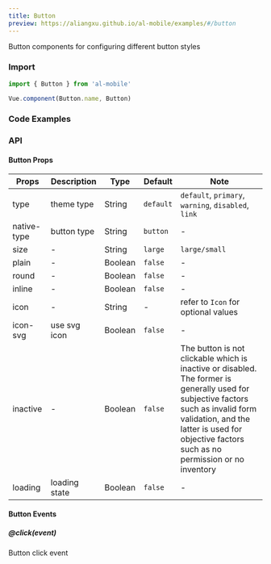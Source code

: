 ```yaml
---
title: Button
preview: https://aliangxu.github.io/al-mobile/examples/#/button
---
```


Button components for configuring different button styles

### Import

```javascript
import { Button } from 'al-mobile'

Vue.component(Button.name, Button)
```

### Code Examples
<!-- DEMO -->

### API

#### Button Props
|Props | Description | Type | Default | Note |
|----|-----|------|------ |------|
|type|theme type|String|`default`|`default`, `primary`, `warning`, `disabled`, `link`|
|native-type|button type|String|`button`|-|
|size|-|String|`large`|`large/small`|
|plain|-|Boolean|`false`|-|
|round|-|Boolean|`false`|-|
|inline|-|Boolean|`false`|-|
|icon|-|String|-|refer to `Icon` for optional values|
|icon-svg|use svg icon|Boolean|`false`|-|
|inactive|-|Boolean|`false`|The button is not clickable which is inactive or disabled. The former is generally used for subjective factors such as invalid form validation, and the latter is used for objective factors such as no permission or no inventory|
|loading|loading state|Boolean|`false`|-|

#### Button Events

##### @click(event)
Button click event
